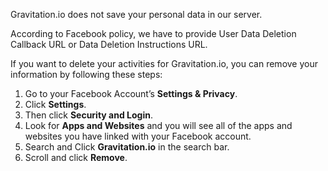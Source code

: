 Gravitation.io does not save your personal data in our server.

According to Facebook policy, we have to provide User Data Deletion Callback URL or Data Deletion Instructions URL.

If you want to delete your activities for Gravitation.io, you can remove your information by following these steps:

1. Go to your Facebook Account’s **Settings & Privacy**.
2. Click **Settings**.
3. Then click **Security and Login**.
4. Look for **Apps and Websites** and you will see all of the apps and websites you have linked with your Facebook account.
5. Search and Click **Gravitation.io** in the search bar.
6. Scroll and click **Remove**.
